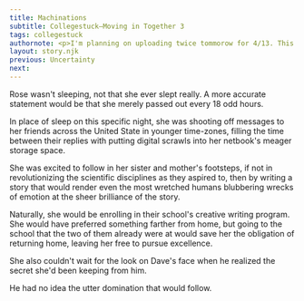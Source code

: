 ```yaml
---
title: Machinations
subtitle: Collegestuck—Moving in Together 3
tags: collegestuck
authornote: <p>I'm planning on uploading twice tommorow for 4/13. This is a break in my upload schedule but, hear me out, iss 4/13.</p>
layout: story.njk
previous: Uncertainty
next:
---
```

Rose wasn't sleeping, not that she ever slept really. A more accurate statement would be that she merely passed out every 18 odd hours.

In place of sleep on this specific night, she was shooting off messages to her friends across the United State in younger time-zones, filling the time between their replies with putting digital scrawls into her netbook's meager storage space.

She was excited to follow in her sister and mother's footsteps, if not in revolutionizing the scientific disciplines as they aspired to, then by writing a story that would render even the most wretched humans blubbering wrecks of emotion at the sheer brilliance of the story.

Naturally, she would be enrolling in their school's creative writing program. She would have preferred something farther from home, but going to the school that the two of them already were at would save her the obligation of returning home, leaving her free to pursue excellence.

She also couldn't wait for the look on Dave's face when he realized the secret she'd been keeping from him.

He had no idea the utter domination that would follow.

